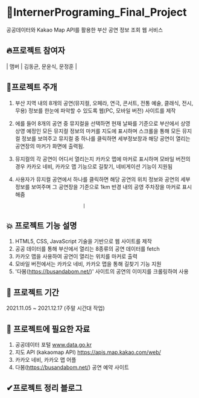 # 🎉InternerPrograming_Final_Project
공공데이터와 Kakao Map API를 활용한 부산 공연 정보 조회 웹 서비스


## 🔥프로젝트 참여자
| 맴버 | 김동균, 문윤식, 문정훈  |



## 🙌프로젝트 주개
1. 부산 지역 내의 8개의 공연(뮤지컬, 오페라, 연극, 콘서트, 전통 예술, 클래식, 전시, 무용) 정보를 한눈에 파악할 수 있도록 웹(PC, 모바일 버전) 사이트를 제작
2. 에를 들어 8개의 공연 중 뮤지컬을 선택하면 현재 날짜를 기준으로 부산에서 상영 상영 예정인 모든 뮤지컬 정보의 마커를 지도에 표시하며 스크롤을 통해 모든 뮤지컬 정보를 보여주고 뮤지컬 중 하나를 클릭하면 세부정보창과 해당 공연이 열리는 공연장의 마커가 화면에 출력됨. 
3. 뮤지컬의 각 공연이 어디서 열리는지 카카오 맵에 마커로 표시하며 모바일 버전의 경우 카카오 네비, 카카오 맵 기능으로 길찾기, 네비게이션 기능이 지원됨 
4. 사용자가 뮤지컬 공연에서 하나를 클릭하면 해당 공연의 위치 정보와 공연의 세부 정보를 보여주며 그 공연장을 기준으로 1km 반경 내의 공영 주차장을 마커로 표시해줌

                                |

## 💥 프로젝트 기능 설명
1. HTML5, CSS, JavaScript 기술을 기반으로 웹 사이트를 제작
2. 공공 데이터를 통해 부산에서 열리는 8종류의 공연 데이터를 fetch
3. 카카오 맵을 사용하여 공연이 열리는 위치를 마커로 출력
4. 모바일 버전에서는 카카오 네비, 카카오 맵을 통해 길찾기 기능 지원
5. '다봄(https://busandabom.net/)' 사이트의 공연의 이미지를 크롤링하여 사용
 


## 📌 프로젝트 기간
2021.11.05 ~ 2021.12.17 (주말 시간대 작업)


## 🧾 프로젝트에 필요한 자료
1. 공공데이터 포털 www.data.go.kr
2. 지도 API (kakaomap API) https://apis.map.kakao.com/web/
3. 카카오 네비, 카카오 맵 어플
4. 다봄(https://busandabom.net/) 공연 예약 사이트

## ✔프로젝트 정리 블로그

